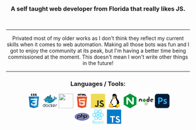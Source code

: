 <div align="center">
  

  <h3>A self taught web developer from Florida that really likes JS.</h3>
  <br>
  
  ---
  
  Privated most of my older works as I don't think they reflect my current skills when it comes to web automation. Making all those bots was fun and I got to enjoy the community at its peak, but I'm having a better time being commissioned at the moment. This doesn't mean I won't write other things in the future!
  
  ---
</div>

<div align="center">
  <h3 align="center">Languages / Tools:</h3>
  <p align="center" style="padding: 0 50px;"> 
      <img src="https://raw.githubusercontent.com/devicons/devicon/master/icons/css3/css3-original-wordmark.svg" width="40" height="40"/> 
      <img src="https://raw.githubusercontent.com/devicons/devicon/master/icons/docker/docker-original-wordmark.svg" width="40" height="40"/> 
      <img src="https://www.vectorlogo.zone/logos/git-scm/git-scm-icon.svg" width="40" height="40"/> 
      <img src="https://raw.githubusercontent.com/devicons/devicon/master/icons/html5/html5-original-wordmark.svg" width="40" height="40"/> 
      <img src="https://raw.githubusercontent.com/devicons/devicon/master/icons/javascript/javascript-original.svg" width="40" height="40"/> 
      <img src="https://raw.githubusercontent.com/devicons/devicon/master/icons/linux/linux-original.svg" width="40" height="40"/> 
      <img src="https://raw.githubusercontent.com/devicons/devicon/master/icons/nginx/nginx-original.svg" width="40" height="40"/> 
      <img src="https://raw.githubusercontent.com/devicons/devicon/master/icons/nodejs/nodejs-original-wordmark.svg" width="40" height="40"/> 
      <img src="https://raw.githubusercontent.com/devicons/devicon/master/icons/photoshop/photoshop-original.svg" alt="photoshop" height="40"/> 
      <img src="https://raw.githubusercontent.com/devicons/devicon/master/icons/php/php-original.svg" width="40" height="40"/> 
      <img src="https://raw.githubusercontent.com/devicons/devicon/master/icons/react/react-original-wordmark.svg" width="40" height="40"/> 
      <img src="https://raw.githubusercontent.com/devicons/devicon/master/icons/typescript/typescript-original.svg" width="40" height="40"/> 
  </p>
</div>
